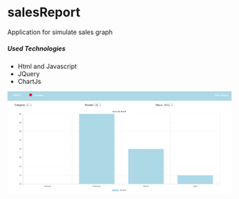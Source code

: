 # salesReport
Application for simulate sales graph

##### Used Technologies
- Html and Javascript
- JQuery
- ChartJs

<img src="./developed.png" />
